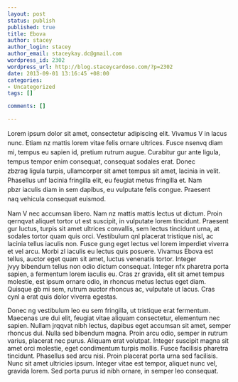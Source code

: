 ```yaml
--- 
layout: post
status: publish
published: true
title: Ebova
author: stacey
author_login: stacey
author_email: staceykay.dc@gmail.com
wordpress_id: 2302
wordpress_url: http://blog.staceycardoso.com/?p=2302
date: 2013-09-01 13:16:45 +08:00
categories: 
- Uncategorized
tags: []

comments: []

---
```

<span style="line-height: 1.5em;">Lorem ipsum dolor sit amet, consectetur adipiscing elit. Vivamus </span>V <span style="line-height: 1.5em;">in lacus nunc. Etiam </span>nz <span style="line-height: 1.5em;">mattis lorem vitae felis ornare ultrices. Fusce </span>nsenvq <span style="line-height: 1.5em;">diam mi, tempus eu sapien id, pretium rutrum augue. Curabitur </span>gur <span style="line-height: 1.5em;">ante ligula, tempus tempor enim consequat, consequat sodales erat. Donec </span>zbzrag<span style="line-height: 1.5em;"> ligula turpis, ullamcorper sit amet tempus sit amet, lacinia in velit. Phasellus </span>unf<span style="line-height: 1.5em;"> lacinia fringilla elit, eu feugiat metus fringilla et. Nam </span>pbzr <span style="line-height: 1.5em;">iaculis diam in sem dapibus, eu vulputate felis congue. Praesent </span>naq <span style="line-height: 1.5em;">vehicula consequat euismod.</span>

Nam V nec accumsan libero. Nam nz mattis mattis lectus ut dictum. Proin qernqvat aliquet tortor ut est suscipit, in vulputate lorem tincidunt. Praesent gur luctus, turpis sit amet ultrices convallis, sem lectus tincidunt urna, at sodales tortor quam quis orci. Vestibulum qnl placerat tristique nisl, ac lacinia tellus iaculis non. Fusce gung eget lectus vel lorem imperdiet viverra et vel arcu. Morbi zl iaculis eu lectus quis posuere. Vivamus Ebova est tellus, auctor eget quam sit amet, luctus venenatis tortor. Integer jvyy bibendum tellus non odio dictum consequat. Integer nfx pharetra porta sapien, a fermentum lorem iaculis eu. Cras zr gravida, elit sit amet tempus molestie, est ipsum ornare odio, in rhoncus metus lectus eget diam. Quisque gb mi sem, rutrum auctor rhoncus ac, vulputate ut lacus. Cras cynl a erat quis dolor viverra egestas.

Donec ng vestibulum leo eu sem fringilla, ut tristique erat fermentum. Maecenas ure dui elit, feugiat vitae aliquam consectetur, elementum nec sapien. Nullam jrqqvat nibh lectus, dapibus eget accumsan sit amet, semper rhoncus dui. Nulla sed bibendum magna. Proin arcu odio, semper in rutrum varius, placerat nec purus. Aliquam erat volutpat. Integer suscipit magna sit amet orci molestie, eget condimentum turpis mollis. Fusce facilisis pharetra tincidunt. Phasellus sed arcu nisi. Proin placerat porta urna sed facilisis. Nunc sit amet ultricies ipsum. Integer vitae est tempor, aliquet nunc vel, gravida lorem. Sed porta purus id nibh ornare, in semper leo consequat.
